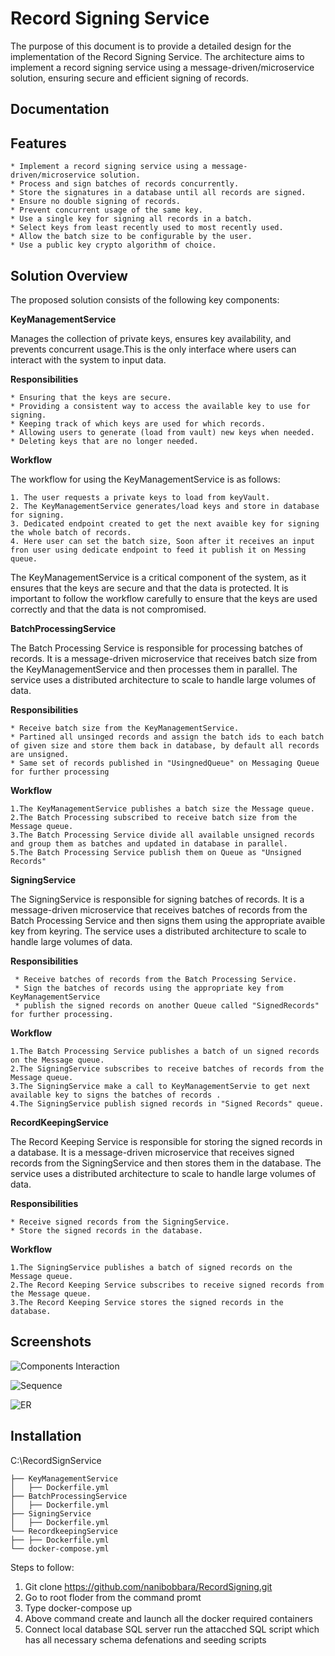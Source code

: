 
# Record Signing Service 

The purpose of this document is to provide a detailed design for the implementation of the Record Signing Service. The architecture aims to implement a record signing service using a message-driven/microservice solution, ensuring secure and efficient signing of records.



## Documentation


## Features

    * Implement a record signing service using a message-driven/microservice solution.
    * Process and sign batches of records concurrently.
    * Store the signatures in a database until all records are signed.
    * Ensure no double signing of records.
    * Prevent concurrent usage of the same key.
    * Use a single key for signing all records in a batch.
    * Select keys from least recently used to most recently used.
    * Allow the batch size to be configurable by the user.
    * Use a public key crypto algorithm of choice.

## Solution Overview

The proposed solution consists of the following key components:

**KeyManagementService**

Manages the collection of private keys, ensures key availability, and prevents concurrent usage.This is the only interface where users can interact with the system to input data.

**Responsibilities**

    * Ensuring that the keys are secure.
    * Providing a consistent way to access the available key to use for signing.
    * Keeping track of which keys are used for which records.
    * Allowing users to generate (load from vault) new keys when needed.
    * Deleting keys that are no longer needed.

**Workflow**

The workflow for using the KeyManagementService is as follows:

    1. The user requests a private keys to load from keyVault.
    2. The KeyManagementService generates/load keys and store in database for signing.
    3. Dedicated endpoint created to get the next avaible key for signing the whole batch of records.
    4. Here user can set the batch size, Soon after it receives an input fron user using dedicate endpoint to feed it publish it on Messing queue.

The KeyManagementService is a critical component of the system, as it ensures that the keys are secure and that the data is protected. It is important to follow the workflow carefully to ensure that the keys are used correctly and that the data is not compromised.

**BatchProcessingService**

The Batch Processing Service is responsible for processing batches of records. It is a message-driven microservice that receives batch size from the KeyManagementService and then processes them in parallel. The service uses a distributed architecture to scale to handle large volumes of data.

**Responsibilities**

    * Receive batch size from the KeyManagementService.
    * Partined all unsinged records and assign the batch ids to each batch of given size and store them back in database, by default all records are unsigned.    
    * Same set of records published in "UsingnedQueue" on Messaging Queue for further processing    

**Workflow**

    1.The KeyManagementService publishes a batch size the Message queue.
    2.The Batch Processing subscribed to receive batch size from the Message queue.
    3.The Batch Processing Service divide all available unsigned records and group them as batches and updated in database in parallel.
    5.The Batch Processing Service publish them on Queue as "Unsigned Records"

**SigningService**

The SigningService is responsible for signing batches of records. It is a message-driven microservice that receives batches of records from the Batch Processing Service and then signs them using the appropriate avaible key from keyring. The service uses a distributed architecture to scale to handle large volumes of data.

**Responsibilities**

     * Receive batches of records from the Batch Processing Service.
     * Sign the batches of records using the appropriate key from KeyManagementService
     * publish the signed records on another Queue called "SignedRecords" for further processing.

**Workflow**

    1.The Batch Processing Service publishes a batch of un signed records on the Message queue.
    2.The SigningService subscribes to receive batches of records from the Message queue.
    3.The SigningService make a call to KeyManagementServie to get next available key to signs the batches of records .
    4.The SigningService publish signed records in "Signed Records" queue.
   

**RecordKeepingService**

The Record Keeping Service is responsible for storing the signed records in a database. It is a message-driven microservice that receives signed records from the SigningService and then stores them in the database. The service uses a distributed architecture to scale to handle large volumes of data.

**Responsibilities**

    * Receive signed records from the SigningService.
    * Store the signed records in the database.

**Workflow**

    1.The SigningService publishes a batch of signed records on the Message queue.
    2.The Record Keeping Service subscribes to receive signed records from the Message queue.
    3.The Record Keeping Service stores the signed records in the database.
    


## Screenshots

![Components Interaction](https://via.placeholder.com/468x300?text=App+Screenshot+Here)

![Sequence](https://via.placeholder.com/468x300?text=App+Screenshot+Here)

![ER](https://via.placeholder.com/468x300?text=App+Screenshot+Here)


## Installation

C:\RecordSignService

    ├── KeyManagementService
    │   ├── Dockerfile.yml
    ├── BatchProcessingService
    │   ├── Dockerfile.yml
    ├── SigningService
    │   ├── Dockerfile.yml
    └── RecordkeepingService
    ├── ├── Dockerfile.yml
    └── docker-compose.yml


Steps to follow:

1. Git clone https://github.com/nanibobbara/RecordSigning.git
2. Go to root floder from the command promt 
3. Type docker-compose up 
4. Above command create and launch all the docker required containers 
5. Connect local database SQL server run the attacched SQL script which has all necessary schema defenations and seeding scripts


```
    